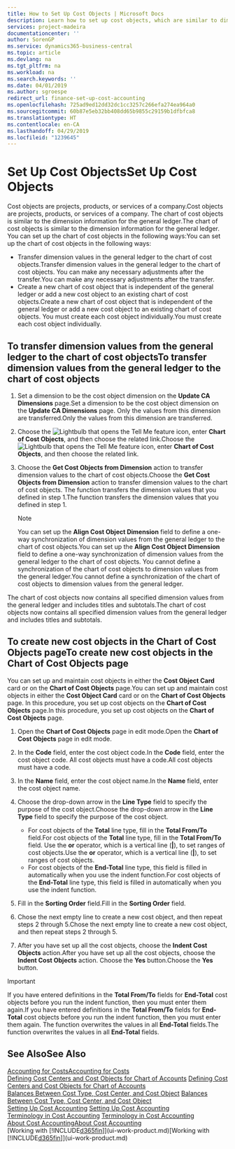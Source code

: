 ```yaml
---
title: How to Set Up Cost Objects | Microsoft Docs
description: Learn how to set up cost objects, which are similar to dimensions for the general ledger.
services: project-madeira
documentationcenter: ''
author: SorenGP
ms.service: dynamics365-business-central
ms.topic: article
ms.devlang: na
ms.tgt_pltfrm: na
ms.workload: na
ms.search.keywords: ''
ms.date: 04/01/2019
ms.author: sgroespe
redirect_url: finance-set-up-cost-accounting
ms.openlocfilehash: 725ad9ed12dd32dc1cc3257c266efa274ea964a0
ms.sourcegitcommit: 60b87e5eb32bb408dd65b9855c29159b1dfbfca8
ms.translationtype: HT
ms.contentlocale: en-CA
ms.lasthandoff: 04/29/2019
ms.locfileid: "1239645"
---
```

# <a name="set-up-cost-objects"></a><span data-ttu-id="01712-103">Set Up Cost Objects</span><span class="sxs-lookup"><span data-stu-id="01712-103">Set Up Cost Objects</span></span>
<span data-ttu-id="01712-104">Cost objects are projects, products, or services of a company.</span><span class="sxs-lookup"><span data-stu-id="01712-104">Cost objects are projects, products, or services of a company.</span></span> <span data-ttu-id="01712-105">The chart of cost objects is similar to the dimension information for the general ledger.</span><span class="sxs-lookup"><span data-stu-id="01712-105">The chart of cost objects is similar to the dimension information for the general ledger.</span></span> <span data-ttu-id="01712-106">You can set up the chart of cost objects in the following ways:</span><span class="sxs-lookup"><span data-stu-id="01712-106">You can set up the chart of cost objects in the following ways:</span></span>  

* <span data-ttu-id="01712-107">Transfer dimension values in the general ledger to the chart of cost objects.</span><span class="sxs-lookup"><span data-stu-id="01712-107">Transfer dimension values in the general ledger to the chart of cost objects.</span></span> <span data-ttu-id="01712-108">You can make any necessary adjustments after the transfer.</span><span class="sxs-lookup"><span data-stu-id="01712-108">You can make any necessary adjustments after the transfer.</span></span>  
* <span data-ttu-id="01712-109">Create a new chart of cost object that is independent of the general ledger or add a new cost object to an existing chart of cost objects.</span><span class="sxs-lookup"><span data-stu-id="01712-109">Create a new chart of cost object that is independent of the general ledger or add a new cost object to an existing chart of cost objects.</span></span> <span data-ttu-id="01712-110">You must create each cost object individually.</span><span class="sxs-lookup"><span data-stu-id="01712-110">You must create each cost object individually.</span></span>  

## <a name="to-transfer-dimension-values-from-the-general-ledger-to-the-chart-of-cost-objects"></a><span data-ttu-id="01712-111">To transfer dimension values from the general ledger to the chart of cost objects</span><span class="sxs-lookup"><span data-stu-id="01712-111">To transfer dimension values from the general ledger to the chart of cost objects</span></span>  
1.  <span data-ttu-id="01712-112">Set a dimension to be the cost object dimension on the **Update CA Dimensions** page.</span><span class="sxs-lookup"><span data-stu-id="01712-112">Set a dimension to be the cost object dimension on the **Update CA Dimensions** page.</span></span> <span data-ttu-id="01712-113">Only the values from this dimension are transferred.</span><span class="sxs-lookup"><span data-stu-id="01712-113">Only the values from this dimension are transferred.</span></span>  
2.  <span data-ttu-id="01712-114">Choose the ![Lightbulb that opens the Tell Me feature](media/ui-search/search_small.png "Tell me what you want to do") icon, enter **Chart of Cost Objects**, and then choose the related link.</span><span class="sxs-lookup"><span data-stu-id="01712-114">Choose the ![Lightbulb that opens the Tell Me feature](media/ui-search/search_small.png "Tell me what you want to do") icon, enter **Chart of Cost Objects**, and then choose the related link.</span></span>  
3.  <span data-ttu-id="01712-115">Choose the **Get Cost Objects from Dimension** action to transfer dimension values to the chart of cost objects.</span><span class="sxs-lookup"><span data-stu-id="01712-115">Choose the **Get Cost Objects from Dimension** action to transfer dimension values to the chart of cost objects.</span></span> <span data-ttu-id="01712-116">The function transfers the dimension values that you defined in step 1.</span><span class="sxs-lookup"><span data-stu-id="01712-116">The function transfers the dimension values that you defined in step 1.</span></span>  

    > [!NOTE]  
    >  <span data-ttu-id="01712-117">You can set up the **Align Cost Object Dimension**  field to define a one-way synchronization of dimension values from the general ledger to the chart of cost objects.</span><span class="sxs-lookup"><span data-stu-id="01712-117">You can set up the **Align Cost Object Dimension**  field to define a one-way synchronization of dimension values from the general ledger to the chart of cost objects.</span></span> <span data-ttu-id="01712-118">You cannot define a synchronization of the chart of cost objects to dimension values from the general ledger.</span><span class="sxs-lookup"><span data-stu-id="01712-118">You cannot define a synchronization of the chart of cost objects to dimension values from the general ledger.</span></span>  

<span data-ttu-id="01712-119">The chart of cost objects now contains all specified dimension values from the general ledger and includes titles and subtotals.</span><span class="sxs-lookup"><span data-stu-id="01712-119">The chart of cost objects now contains all specified dimension values from the general ledger and includes titles and subtotals.</span></span>  

## <a name="to-create-new-cost-objects-in-the-chart-of-cost-objects-page"></a><span data-ttu-id="01712-120">To create new cost objects in the Chart of Cost Objects page</span><span class="sxs-lookup"><span data-stu-id="01712-120">To create new cost objects in the Chart of Cost Objects page</span></span>  
<span data-ttu-id="01712-121">You can set up and maintain cost objects in either the **Cost Object Card** card or on the **Chart of Cost Objects** page.</span><span class="sxs-lookup"><span data-stu-id="01712-121">You can set up and maintain cost objects in either the **Cost Object Card** card or on the **Chart of Cost Objects** page.</span></span> <span data-ttu-id="01712-122">In this procedure, you set up cost objects on the **Chart of Cost Objects** page.</span><span class="sxs-lookup"><span data-stu-id="01712-122">In this procedure, you set up cost objects on the **Chart of Cost Objects** page.</span></span>  

1.  <span data-ttu-id="01712-123">Open the **Chart of Cost Objects** page in edit mode.</span><span class="sxs-lookup"><span data-stu-id="01712-123">Open the **Chart of Cost Objects** page in edit mode.</span></span>  
2.  <span data-ttu-id="01712-124">In the **Code** field, enter the cost object code.</span><span class="sxs-lookup"><span data-stu-id="01712-124">In the **Code** field, enter the cost object code.</span></span> <span data-ttu-id="01712-125">All cost objects must have a code.</span><span class="sxs-lookup"><span data-stu-id="01712-125">All cost objects must have a code.</span></span>  
3.  <span data-ttu-id="01712-126">In the **Name** field, enter the cost object name.</span><span class="sxs-lookup"><span data-stu-id="01712-126">In the **Name** field, enter the cost object name.</span></span>  
4.  <span data-ttu-id="01712-127">Choose the drop-down arrow in the **Line Type** field to specify the purpose of the cost object.</span><span class="sxs-lookup"><span data-stu-id="01712-127">Choose the drop-down arrow in the **Line Type** field to specify the purpose of the cost object.</span></span>  

    * <span data-ttu-id="01712-128">For cost objects of the **Total** line type, fill in the **Total From/To** field.</span><span class="sxs-lookup"><span data-stu-id="01712-128">For cost objects of the **Total** line type, fill in the **Total From/To** field.</span></span> <span data-ttu-id="01712-129">Use the **or** operator, which is a vertical line (**&#124;**), to set ranges of cost objects.</span><span class="sxs-lookup"><span data-stu-id="01712-129">Use the **or** operator, which is a vertical line (**&#124;**), to set ranges of cost objects.</span></span>  
    * <span data-ttu-id="01712-130">For cost objects of the **End-Total** line type, this field is filled in automatically when you use  the indent function.</span><span class="sxs-lookup"><span data-stu-id="01712-130">For cost objects of the **End-Total** line type, this field is filled in automatically when you use  the indent function.</span></span>  
5.  <span data-ttu-id="01712-131">Fill in the **Sorting Order** field.</span><span class="sxs-lookup"><span data-stu-id="01712-131">Fill in the **Sorting Order** field.</span></span>  
6.  <span data-ttu-id="01712-132">Chose the next empty line to create a new cost object, and then repeat steps 2 through 5.</span><span class="sxs-lookup"><span data-stu-id="01712-132">Chose the next empty line to create a new cost object, and then repeat steps 2 through 5.</span></span>  
7.  <span data-ttu-id="01712-133">After you have set up all the cost objects, choose the **Indent Cost Objects** action.</span><span class="sxs-lookup"><span data-stu-id="01712-133">After you have set up all the cost objects, choose the **Indent Cost Objects** action.</span></span> <span data-ttu-id="01712-134">Choose the **Yes** button.</span><span class="sxs-lookup"><span data-stu-id="01712-134">Choose the **Yes** button.</span></span>  

> [!IMPORTANT]  
>  <span data-ttu-id="01712-135">If you have entered definitions in the **Total From/To** fields for **End-Total** cost objects before you run the indent function, then you must enter them again.</span><span class="sxs-lookup"><span data-stu-id="01712-135">If you have entered definitions in the **Total From/To** fields for **End-Total** cost objects before you run the indent function, then you must enter them again.</span></span> <span data-ttu-id="01712-136">The function overwrites the values in all **End-Total** fields.</span><span class="sxs-lookup"><span data-stu-id="01712-136">The function overwrites the values in all **End-Total** fields.</span></span>  

## <a name="see-also"></a><span data-ttu-id="01712-137">See Also</span><span class="sxs-lookup"><span data-stu-id="01712-137">See Also</span></span>  
[<span data-ttu-id="01712-138">Accounting for Costs</span><span class="sxs-lookup"><span data-stu-id="01712-138">Accounting for Costs</span></span>](finance-manage-cost-accounting.md)  
<span data-ttu-id="01712-139">[Defining Cost Centers and Cost Objects for Chart of Accounts](finance-defining-cost-centers-and-cost-objects-for-chart-of-accounts.md) </span><span class="sxs-lookup"><span data-stu-id="01712-139">[Defining Cost Centers and Cost Objects for Chart of Accounts](finance-defining-cost-centers-and-cost-objects-for-chart-of-accounts.md) </span></span>  
<span data-ttu-id="01712-140">[Balances Between Cost Type, Cost Center, and Cost Object](finance-balances-between-cost-type-cost-center-and-cost-object.md) </span><span class="sxs-lookup"><span data-stu-id="01712-140">[Balances Between Cost Type, Cost Center, and Cost Object](finance-balances-between-cost-type-cost-center-and-cost-object.md) </span></span>  
<span data-ttu-id="01712-141">[Setting Up Cost Accounting](finance-set-up-cost-accounting.md) </span><span class="sxs-lookup"><span data-stu-id="01712-141">[Setting Up Cost Accounting](finance-set-up-cost-accounting.md) </span></span>  
<span data-ttu-id="01712-142">[Terminology in Cost Accounting](finance-terminology-in-cost-accounting.md) </span><span class="sxs-lookup"><span data-stu-id="01712-142">[Terminology in Cost Accounting](finance-terminology-in-cost-accounting.md) </span></span>  
[<span data-ttu-id="01712-143">About Cost Accounting</span><span class="sxs-lookup"><span data-stu-id="01712-143">About Cost Accounting</span></span>](finance-about-cost-accounting.md)  
<span data-ttu-id="01712-144">[Working with [!INCLUDE[d365fin](includes/d365fin_md.md)]](ui-work-product.md)</span><span class="sxs-lookup"><span data-stu-id="01712-144">[Working with [!INCLUDE[d365fin](includes/d365fin_md.md)]](ui-work-product.md)</span></span>
